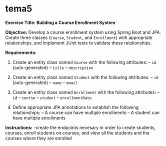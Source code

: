 # tema5
**Exercise Title: Building a Course Enrollment System**

**Objective:**
Develop a course enrollment system using Spring Boot and JPA. Create three classes (`Course`, `Student`, and `Enrollment`) with appropriate relationships, and implement JUnit tests to validate these relationships.

**Requirements:**

1. Create an entity class named `Course` with the following attributes:
– `id` (auto-generated)
– `title`
– `description`

2. Create an entity class named `Student` with the following attributes:
– `id` (auto-generated)
– `name`
– `email`

3. Create an entity class named `Enrollment` with the following attributes:
– `id`
– `course`
– `student`
– `enrollmentDate`

4. Define appropriate JPA annotations to establish the following relationships:
– A course can have multiple enrollments
– A student can have multiple enrollments

**Instructions:**
-create the endpoints necesary in order to create students, courses, enroll students on courses, and view all the students and the courses where they are enrolled
